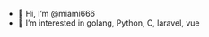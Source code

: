 - 👋 Hi, I’m @miami666
- 👀 I’m interested in golang, Python, C, laravel, vue

<!---
miami666/miami666 is a ✨ special ✨ repository because its `README.md` (this file) appears on your GitHub profile.
You can click the Preview link to take a look at your changes.
--->
